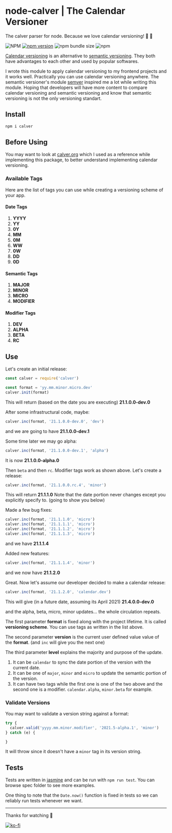 # node-calver | The Calendar Versioner
The calver parser for node. Because we love calendar versioning! 📆 🚀

![NPM](https://img.shields.io/npm/l/calver)
[![npm version](https://badge.fury.io/js/calver.svg)](https://badge.fury.io/js/calver)
![npm bundle size](https://img.shields.io/bundlephobia/min/calver)
![npm](https://img.shields.io/npm/dy/calver)

[Calendar versioning](https://calver.org/) is an alternative to [semantic versioning](https://semver.org/). They both have advantages to each other and used by popular softwares.

I wrote this module to apply calendar versioning to my frontend projects and it works well. Practically you can use calendar versioning anywhere. The semantic versioner's module [semver](https://github.com/npm/node-semver) inspired me a lot while writing this module. Hoping that developers will have more content to compare calendar versioning and semantic versioning and know that semantic versioning is not the only versioning standart.

## Install
```sh
npm i calver
```

## Before Using
You may want to look at [calver.org](https://calver.org/) which I used as a reference while implementing this package, to better understand implementing calendar versioning.

### Available Tags
Here are the list of tags you can use while creating a versioning scheme of your app.

#### Date Tags
1. **YYYY**
2. **YY**
3. **0Y**
4. **MM**
5. **0M**
6. **WW**
7. **0W**
8. **DD**
9. **0D**

#### Semantic Tags
1. **MAJOR**
2. **MINOR**
3. **MICRO**
4. **MODIFIER**

#### Modifier Tags
1. **DEV**
2. **ALPHA**
3. **BETA**
4. **RC**

## Use
Let's create an initial release:
```js
const calver = require('calver')

const format = 'yy.mm.minor.micro.dev'
calver.init(format)
```
This will return (based on the date you are executing) **21.1.0.0-dev.0**

After some infrastructural code, maybe:
```js
calver.inc(format, '21.1.0.0-dev.0', 'dev')
```
and we are going to have **21.1.0.0-dev.1**

Some time later we may go alpha:
```js
calver.inc(format, '21.1.0.0-dev.1', 'alpha')
```

It is now **21.1.0.0-alpha.0**

Then `beta` and then `rc`. Modifier tags work as shown above. Let's create a release:
```js
calver.inc(format, '21.1.0.0.rc.4', 'minor')
```

This will return **21.1.1.0** Note that the date portion never changes except you explicitly specify to. (going to show you below)

Made a few bug fixes:
```js
calver.inc(format, '21.1.1.0', 'micro')
calver.inc(format, '21.1.1.1', 'micro')
calver.inc(format, '21.1.1.2', 'micro')
calver.inc(format, '21.1.1.3', 'micro')
```

and we have **21.1.1.4**

Added new features:
```js
calver.inc(format, '21.1.1.4', 'minor')
```

and we now have **21.1.2.0**

Great. Now let's assume our developer decided to make a calendar release:
```js
calver.inc(format, '21.1.2.0', 'calendar.dev')
```

This will give (in a future date, assuming its April 2021) **21.4.0.0-dev.0**

and the alpha, beta, micro, minor updates... the whole circulation repeats.

The first parameter **format** is fixed along with the project lifetime. It is called **versioning scheme**. You can use tags as written in the list above.

The second parameter **version** is the current user defined value value of the **format**. (and `inc` will give you the next one)

The third parameter **level** explains the majority and purpose of the update.
1. It can be `calendar` to sync the date portion of the version with the current date.
2. It can be one of `major`, `minor` and `micro` to update the semantic portion of the version.
3. It can have two tags while the first one is one of the two above and the second one is a modifier. `calendar.alpha`, `minor.beta` for example.

### Validate Versions
You may want to validate a version string against a format:
```js
try {
  calver.valid('yyyy.mm.minor.modifier', '2021.5-alpha.1', 'minor')
} catch (e) {

}
```
It will throw since it doesn't have a `minor` tag in its version string.

## Tests
Tests are written in [jasmine](https://jasmine.github.io) and can be run with `npm run test`. You can browse spec folder to see more examples.

One thing to note that the `Date.now()` function is fixed in tests so we can reliably run tests whenever we want.

---

Thanks for watching 🐬

[![ko-fi](https://www.ko-fi.com/img/githubbutton_sm.svg)](https://ko-fi.com/F1F1RFO7)
